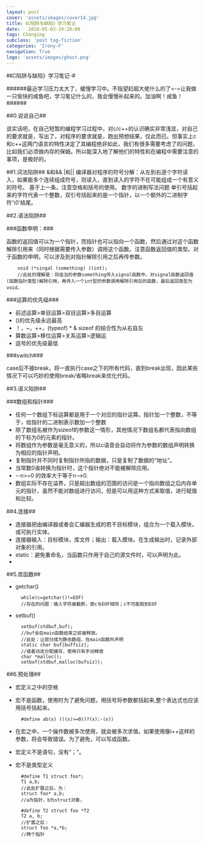 ```yaml
---
layout: post
cover: 'assets/images/cover14.jpg'
title: 《C陷阱与缺陷》学习笔记
date:   2018-05-03-19:28:00
tags: Changing
subclass: 'post tag-fiction'
categories: 'Irony-F'
navigation: True
logo: 'assets/images/ghost.png'
---
```






#《C陷阱与缺陷》学习笔记-#

######最近学习压力太大了，缓慢学习中。不指望赶超大佬什么的了=-=让我做一只愉快的咸鱼吧，学习笔记什么的，我会慢慢补起来的。加油啊！咸鱼！######



##0.说说自己##

说实话吧，在自己短暂的编程学习过程中，对c/c++的认识确实非常浅显，对自己的要求就是，写出了，对程序的要求就是，跑出预想结果，仅此而已。但事实上c和c++这两门语言的特性决定了其编程绝非如此，我们有很多需要考虑了的问题，比如我们必须做内存的保姆。所以能深入地了解他们的特性和在编程中需要注意的事项，是极好的。


##1.词法陷阱##
	&和&&
	|和||
	编译器对程序的符号分解：从左到右逐个字符读入，如果能多个连续组成符号，则读入，直到读入的字符不在可能组成一个有意义的符号。
	基于上一条，注意空格和括号的使用。
	数字的进制写法问题
	单引号括起来的字符代表一个整数，双引号括起来的是一个指针，以一个额外的二进制字符'\0'结尾。


##2.语法陷阱##

###函数申明：###

函数的返回值可以为一个指针，而指针也可以指向一个函数，然后通过对这个函数解除引用来（同时根据需要传入参数）调用这个函数。注意函数返回值的类型。对于函数的申明，可以涉及到对指针解除引用之后再传参数。

    	void (*singal (something) )(int);
		//此处的理解是：将适当的参数something传入signal函数中，对signal函数返回值(函数指针类型)解除引用，再传入一个int型的参数调用解除引用后的函数，最后返回类型为void。

###运算的优先级###

+ 前述运算>单目运算>双目运算>多目运算
+ ()的优先级永远最高
+ ！，~，++，(typeof) * & sizeof 的结合性为从右自左
+ 算数运算>移位运算>关系运算>逻辑运
+ 逗号的优先级最低

###switch###

case后不接break，将一直执行case之下的所有代码，直到break出现，因此某些情况下可以巧妙的使用break/省略break来优化代码。

##3.语义陷阱##

###数组和指针###

+ 任何一个数组下标运算都是用于一个对应的指针运算。指针加一个整数，不等于，给指针的二进制表示数加一个整数
+ 除了数组名被作为sizeof的参数这一情形，其他情况下数组名都代表指向数组的下标为0的元素的指针。
+ 将数组作为参数是毫无意义的，所以c语音会自动将作为参数的数组声明转换为相应的指针声明。
+ 复制指针并不同时复制指针所指的数据，只是复制了数据的“地址”。
+ 当常数0诶转换为指针时，这个指针绝对不能被解除应用。
+ --n>=0 的效率大于等于n-->0.
+ 数组实际不存在溢界，只是超出数组的范围的访问是一个指向数组之后内存单元的指针，虽然不能对数组进行访问，但是可以用这种方式来取值，进行赋值和比较。


##4.连接##

+ 连接器把由编译器或者会汇编器生成的若干目标模块，组合为一个载入模块，或可执行实体。
+ 连接器输入：目标模块，库文件；输出：载入模块。在生成输出时，记录外部对象的引用。
+ static：避免重命名，当函数只作用于自己的源文件时，可以声明为此。
+

##5.库函数##

+ getchar()

		while(c=getchar()!=EOF)
		//存在的问题：输入字符被截断，使c与EOF相同；c不可能取到EOF

+ setbuf()
		
		setbuf(stdbuf,buf);
		//buf会在main函数结束之前被释放。
		//此处：让部分成为静态数组，在main函数外声明
		static char buf[buffsiz];
		//或者动态分配缓存，使用只有手动释放
		char *malloc();
		setbuf(stdbuf,malloc(bufsiz));

##6.预处理##

+ 宏定义之中的空格
+ 宏不是函数，使用时为了避免问题，用括号将参数都括起来,整个表达式也应该用括号括起来。

		#define ab(x) (((x)>=0))?(x):-(x))
+ 在宏之中，一个操作数被多次使用，就会被多次求值。如果使用像i++这样的参数，将会导致错误。为了避免，可以写成函数。
+ 宏定义不是语句，没有“；”。
+ 宏不是类型定义
		
		#define T1 struct foo*;	
		T1 a,b;
		//此处扩展之后，为：
		struct foo* a,b;
		//a为指针，b为struct对象，

		#define T2 struct foo *T2
		T2 a, b;
		//扩展之后：
		struct foo *a,*b;
		//两个指针

